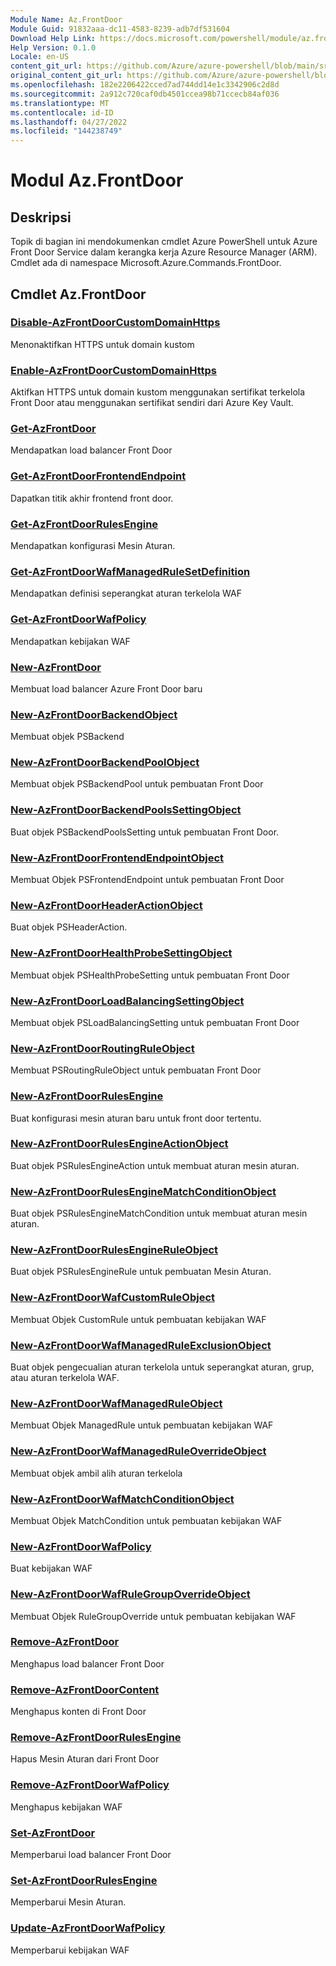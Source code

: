 ```yaml
---
Module Name: Az.FrontDoor
Module Guid: 91832aaa-dc11-4583-8239-adb7df531604
Download Help Link: https://docs.microsoft.com/powershell/module/az.frontdoor
Help Version: 0.1.0
Locale: en-US
content_git_url: https://github.com/Azure/azure-powershell/blob/main/src/FrontDoor/FrontDoor/help/Az.FrontDoor.md
original_content_git_url: https://github.com/Azure/azure-powershell/blob/main/src/FrontDoor/FrontDoor/help/Az.FrontDoor.md
ms.openlocfilehash: 182e2206422cced7ad744dd14e1c3342906c2d8d
ms.sourcegitcommit: 2a912c720caf0db4501ccea98b71ccecb84af036
ms.translationtype: MT
ms.contentlocale: id-ID
ms.lasthandoff: 04/27/2022
ms.locfileid: "144238749"
---
```

# Modul Az.FrontDoor
## Deskripsi
Topik di bagian ini mendokumenkan cmdlet Azure PowerShell untuk Azure Front Door Service dalam kerangka kerja Azure Resource Manager (ARM). Cmdlet ada di namespace Microsoft.Azure.Commands.FrontDoor.

## Cmdlet Az.FrontDoor
### [Disable-AzFrontDoorCustomDomainHttps](Disable-AzFrontDoorCustomDomainHttps.md)
Menonaktifkan HTTPS untuk domain kustom

### [Enable-AzFrontDoorCustomDomainHttps](Enable-AzFrontDoorCustomDomainHttps.md)
Aktifkan HTTPS untuk domain kustom menggunakan sertifikat terkelola Front Door atau menggunakan sertifikat sendiri dari Azure Key Vault.

### [Get-AzFrontDoor](Get-AzFrontDoor.md)
Mendapatkan load balancer Front Door

### [Get-AzFrontDoorFrontendEndpoint](Get-AzFrontDoorFrontendEndpoint.md)
Dapatkan titik akhir frontend front door.

### [Get-AzFrontDoorRulesEngine](Get-AzFrontDoorRulesEngine.md)
Mendapatkan konfigurasi Mesin Aturan.

### [Get-AzFrontDoorWafManagedRuleSetDefinition](Get-AzFrontDoorWafManagedRuleSetDefinition.md)
Mendapatkan definisi seperangkat aturan terkelola WAF

### [Get-AzFrontDoorWafPolicy](Get-AzFrontDoorWafPolicy.md)
Mendapatkan kebijakan WAF

### [New-AzFrontDoor](New-AzFrontDoor.md)
Membuat load balancer Azure Front Door baru

### [New-AzFrontDoorBackendObject](New-AzFrontDoorBackendObject.md)
Membuat objek PSBackend

### [New-AzFrontDoorBackendPoolObject](New-AzFrontDoorBackendPoolObject.md)
Membuat objek PSBackendPool untuk pembuatan Front Door

### [New-AzFrontDoorBackendPoolsSettingObject](New-AzFrontDoorBackendPoolsSettingObject.md)
Buat objek PSBackendPoolsSetting untuk pembuatan Front Door.

### [New-AzFrontDoorFrontendEndpointObject](New-AzFrontDoorFrontendEndpointObject.md)
Membuat Objek PSFrontendEndpoint untuk pembuatan Front Door

### [New-AzFrontDoorHeaderActionObject](New-AzFrontDoorHeaderActionObject.md)
Buat objek PSHeaderAction.

### [New-AzFrontDoorHealthProbeSettingObject](New-AzFrontDoorHealthProbeSettingObject.md)
Membuat objek PSHealthProbeSetting untuk pembuatan Front Door

### [New-AzFrontDoorLoadBalancingSettingObject](New-AzFrontDoorLoadBalancingSettingObject.md)
Membuat objek PSLoadBalancingSetting untuk pembuatan Front Door

### [New-AzFrontDoorRoutingRuleObject](New-AzFrontDoorRoutingRuleObject.md)
Membuat PSRoutingRuleObject untuk pembuatan Front Door

### [New-AzFrontDoorRulesEngine](New-AzFrontDoorRulesEngine.md)
Buat konfigurasi mesin aturan baru untuk front door tertentu. 

### [New-AzFrontDoorRulesEngineActionObject](New-AzFrontDoorRulesEngineActionObject.md)
Buat objek PSRulesEngineAction untuk membuat aturan mesin aturan.

### [New-AzFrontDoorRulesEngineMatchConditionObject](New-AzFrontDoorRulesEngineMatchConditionObject.md)
Buat objek PSRulesEngineMatchCondition untuk membuat aturan mesin aturan.

### [New-AzFrontDoorRulesEngineRuleObject](New-AzFrontDoorRulesEngineRuleObject.md)
Buat objek PSRulesEngineRule untuk pembuatan Mesin Aturan.

### [New-AzFrontDoorWafCustomRuleObject](New-AzFrontDoorWafCustomRuleObject.md)
Membuat Objek CustomRule untuk pembuatan kebijakan WAF

### [New-AzFrontDoorWafManagedRuleExclusionObject](New-AzFrontDoorWafManagedRuleExclusionObject.md)
Buat objek pengecualian aturan terkelola untuk seperangkat aturan, grup, atau aturan terkelola WAF.

### [New-AzFrontDoorWafManagedRuleObject](New-AzFrontDoorWafManagedRuleObject.md)
Membuat Objek ManagedRule untuk pembuatan kebijakan WAF

### [New-AzFrontDoorWafManagedRuleOverrideObject](New-AzFrontDoorWafManagedRuleOverrideObject.md)
Membuat objek ambil alih aturan terkelola

### [New-AzFrontDoorWafMatchConditionObject](New-AzFrontDoorWafMatchConditionObject.md)
Membuat Objek MatchCondition untuk pembuatan kebijakan WAF

### [New-AzFrontDoorWafPolicy](New-AzFrontDoorWafPolicy.md)
Buat kebijakan WAF

### [New-AzFrontDoorWafRuleGroupOverrideObject](New-AzFrontDoorWafRuleGroupOverrideObject.md)
Membuat Objek RuleGroupOverride untuk pembuatan kebijakan WAF

### [Remove-AzFrontDoor](Remove-AzFrontDoor.md)
Menghapus load balancer Front Door

### [Remove-AzFrontDoorContent](Remove-AzFrontDoorContent.md)
Menghapus konten di Front Door

### [Remove-AzFrontDoorRulesEngine](Remove-AzFrontDoorRulesEngine.md)
Hapus Mesin Aturan dari Front Door

### [Remove-AzFrontDoorWafPolicy](Remove-AzFrontDoorWafPolicy.md)
Menghapus kebijakan WAF

### [Set-AzFrontDoor](Set-AzFrontDoor.md)
Memperbarui load balancer Front Door

### [Set-AzFrontDoorRulesEngine](Set-AzFrontDoorRulesEngine.md)
Memperbarui Mesin Aturan.

### [Update-AzFrontDoorWafPolicy](Update-AzFrontDoorWafPolicy.md)
Memperbarui kebijakan WAF

